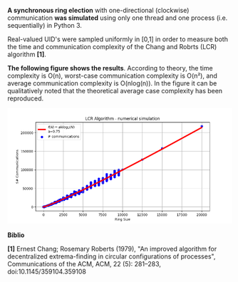 <b>A synchronous ring election</b> with one-directional (clockwise) communication <b>was simulated</b> using only one thread and one process (i.e. sequentially) in Python 3.

Real-valued UID's were sampled uniformly in [0,1] in order to measure both the time and communication complexity of the Chang and Robrts (LCR) algorithm <b>[1]</b>. 

<b>The following figure shows the results</b>. According to theory, the time complexity is O(n), worst-case communication complexity is O(n²), and average communication complexity is O(nlog(n)). In the figure it can be qualitatively noted that the theoretical average case complexity has been reproduced.

<img src="https://github.com/GastonMazzei/ring-election-simulation/blob/main/LCR-results.png" width=600>

<b>Biblio</b>

<b>[1]</b> Ernest Chang; Rosemary Roberts (1979), "An improved algorithm for decentralized extrema-finding in circular configurations of processes", Communications of the ACM, ACM, 22 (5): 281–283, doi:10.1145/359104.359108
